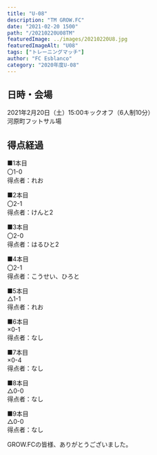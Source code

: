 ```yaml
---
title: "U-08"
description: "TM GROW.FC"
date: "2021-02-20 1500"
path: "/20210220U08TM"
featuredImage: ../images/20210220U8.jpg
featuredImageAlt: "U08"
tags: ["トレーニングマッチ"]
author: "FC Esblanco"
category: "2020年度U-08"
---
```


## 日時・会場

2021年2月20日（土）15:00キックオフ（6人制10分）<br>
河原町フットサル場

## 得点経過

■1本目<br>
〇1-0<br>
得点者：れお

■2本目<br>
〇2-1<br>
得点者：けんと2

■3本目<br>
〇2-0<br>
得点者：はるひと2

■4本目<br>
〇2-1<br>
得点者：こうせい、ひろと

■5本目<br>
△1-1<br>
得点者：れお

■6本目<br>
×0-1<br>
得点者：なし

■7本目<br>
×0-4<br>
得点者：なし

■8本目<br>
△0-0<br>
得点者：なし

■9本目<br>
△0-0<br>
得点者：なし

GROW.FCの皆様、ありがとうございました。
